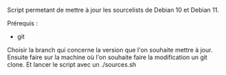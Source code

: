 Script permetant de mettre à jour les sourcelists de Debian 10 et Debian 11.

Prérequis :
- git 

Choisir la branch qui concerne la version que l'on souhaite mettre à jour.
Ensuite faire sur la machine où l'on souhaite faire la modification un git clone.
Et lancer le script avec un ./sources.sh